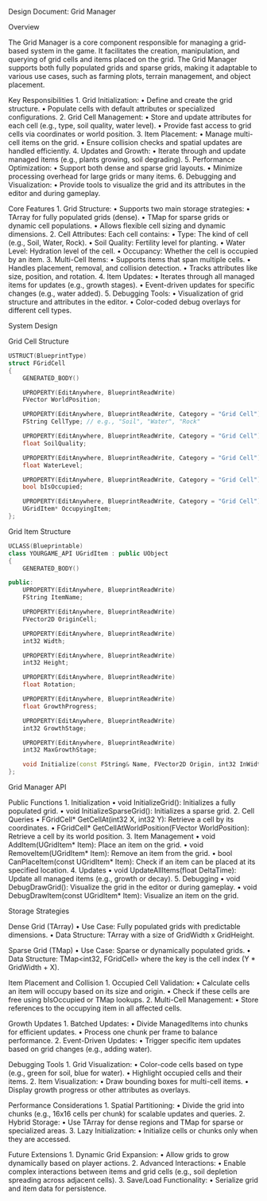 Design Document: Grid Manager

Overview

The Grid Manager is a core component responsible for managing a grid-based system in the game. It facilitates the creation, manipulation, and querying of grid cells and items placed on the grid. The Grid Manager supports both fully populated grids and sparse grids, making it adaptable to various use cases, such as farming plots, terrain management, and object placement.

Key Responsibilities
	1.	Grid Initialization:
	•	Define and create the grid structure.
	•	Populate cells with default attributes or specialized configurations.
	2.	Grid Cell Management:
	•	Store and update attributes for each cell (e.g., type, soil quality, water level).
	•	Provide fast access to grid cells via coordinates or world position.
	3.	Item Placement:
	•	Manage multi-cell items on the grid.
	•	Ensure collision checks and spatial updates are handled efficiently.
	4.	Updates and Growth:
	•	Iterate through and update managed items (e.g., plants growing, soil degrading).
	5.	Performance Optimization:
	•	Support both dense and sparse grid layouts.
	•	Minimize processing overhead for large grids or many items.
	6.	Debugging and Visualization:
	•	Provide tools to visualize the grid and its attributes in the editor and during gameplay.

Core Features
	1.	Grid Structure:
	•	Supports two main storage strategies:
	•	TArray for fully populated grids (dense).
	•	TMap for sparse grids or dynamic cell populations.
	•	Allows flexible cell sizing and dynamic dimensions.
	2.	Cell Attributes:
Each cell contains:
	•	Type: The kind of cell (e.g., Soil, Water, Rock).
	•	Soil Quality: Fertility level for planting.
	•	Water Level: Hydration level of the cell.
	•	Occupancy: Whether the cell is occupied by an item.
	3.	Multi-Cell Items:
	•	Supports items that span multiple cells.
	•	Handles placement, removal, and collision detection.
	•	Tracks attributes like size, position, and rotation.
	4.	Item Updates:
	•	Iterates through all managed items for updates (e.g., growth stages).
	•	Event-driven updates for specific changes (e.g., water added).
	5.	Debugging Tools:
	•	Visualization of grid structure and attributes in the editor.
	•	Color-coded debug overlays for different cell types.

System Design

Grid Cell Structure

```c++
USTRUCT(BlueprintType)
struct FGridCell
{
    GENERATED_BODY()

    UPROPERTY(EditAnywhere, BlueprintReadWrite)
    FVector WorldPosition;

    UPROPERTY(EditAnywhere, BlueprintReadWrite, Category = "Grid Cell")
    FString CellType; // e.g., "Soil", "Water", "Rock"

    UPROPERTY(EditAnywhere, BlueprintReadWrite, Category = "Grid Cell")
    float SoilQuality;

    UPROPERTY(EditAnywhere, BlueprintReadWrite, Category = "Grid Cell")
    float WaterLevel;

    UPROPERTY(EditAnywhere, BlueprintReadWrite, Category = "Grid Cell")
    bool bIsOccupied;

    UPROPERTY(EditAnywhere, BlueprintReadWrite, Category = "Grid Cell")
    UGridItem* OccupyingItem;
};
```

Grid Item Structure

```c++
UCLASS(Blueprintable)
class YOURGAME_API UGridItem : public UObject
{
    GENERATED_BODY()

public:
    UPROPERTY(EditAnywhere, BlueprintReadWrite)
    FString ItemName;

    UPROPERTY(EditAnywhere, BlueprintReadWrite)
    FVector2D OriginCell;

    UPROPERTY(EditAnywhere, BlueprintReadWrite)
    int32 Width;

    UPROPERTY(EditAnywhere, BlueprintReadWrite)
    int32 Height;

    UPROPERTY(EditAnywhere, BlueprintReadWrite)
    float Rotation;

    UPROPERTY(EditAnywhere, BlueprintReadWrite)
    float GrowthProgress;

    UPROPERTY(EditAnywhere, BlueprintReadWrite)
    int32 GrowthStage;

    UPROPERTY(EditAnywhere, BlueprintReadWrite)
    int32 MaxGrowthStage;

    void Initialize(const FString& Name, FVector2D Origin, int32 InWidth, int32 InHeight);
};
```

Grid Manager API

Public Functions
	1.	Initialization
	•	void InitializeGrid(): Initializes a fully populated grid.
	•	void InitializeSparseGrid(): Initializes a sparse grid.
	2.	Cell Queries
	•	FGridCell* GetCellAt(int32 X, int32 Y): Retrieve a cell by its coordinates.
	•	FGridCell* GetCellAtWorldPosition(FVector WorldPosition): Retrieve a cell by its world position.
	3.	Item Management
	•	void AddItem(UGridItem* Item): Place an item on the grid.
	•	void RemoveItem(UGridItem* Item): Remove an item from the grid.
	•	bool CanPlaceItem(const UGridItem* Item): Check if an item can be placed at its specified location.
	4.	Updates
	•	void UpdateAllItems(float DeltaTime): Update all managed items (e.g., growth or decay).
	5.	Debugging
	•	void DebugDrawGrid(): Visualize the grid in the editor or during gameplay.
	•	void DebugDrawItem(const UGridItem* Item): Visualize an item on the grid.

Storage Strategies

Dense Grid (TArray)
	•	Use Case: Fully populated grids with predictable dimensions.
	•	Data Structure: TArray<FGridCell> with a size of GridWidth x GridHeight.

Sparse Grid (TMap)
	•	Use Case: Sparse or dynamically populated grids.
	•	Data Structure: TMap<int32, FGridCell> where the key is the cell index (Y * GridWidth + X).

Item Placement and Collision
	1.	Occupied Cell Validation:
	•	Calculate cells an item will occupy based on its size and origin.
	•	Check if these cells are free using bIsOccupied or TMap lookups.
	2.	Multi-Cell Management:
	•	Store references to the occupying item in all affected cells.

Growth Updates
	1.	Batched Updates:
	•	Divide ManagedItems into chunks for efficient updates.
	•	Process one chunk per frame to balance performance.
	2.	Event-Driven Updates:
	•	Trigger specific item updates based on grid changes (e.g., adding water).

Debugging Tools
	1.	Grid Visualization:
	•	Color-code cells based on type (e.g., green for soil, blue for water).
	•	Highlight occupied cells and their items.
	2.	Item Visualization:
	•	Draw bounding boxes for multi-cell items.
	•	Display growth progress or other attributes as overlays.

Performance Considerations
	1.	Spatial Partitioning:
	•	Divide the grid into chunks (e.g., 16x16 cells per chunk) for scalable updates and queries.
	2.	Hybrid Storage:
	•	Use TArray for dense regions and TMap for sparse or specialized areas.
	3.	Lazy Initialization:
	•	Initialize cells or chunks only when they are accessed.

Future Extensions
	1.	Dynamic Grid Expansion:
	•	Allow grids to grow dynamically based on player actions.
	2.	Advanced Interactions:
	•	Enable complex interactions between items and grid cells (e.g., soil depletion spreading across adjacent cells).
	3.	Save/Load Functionality:
	•	Serialize grid and item data for persistence.
